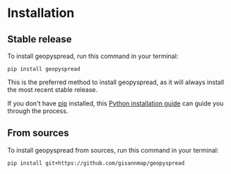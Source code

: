 # Installation

## Stable release

To install geopyspread, run this command in your terminal:

```
pip install geopyspread
```

This is the preferred method to install geopyspread, as it will always install the most recent stable release.

If you don't have [pip](https://pip.pypa.io) installed, this [Python installation guide](http://docs.python-guide.org/en/latest/starting/installation/) can guide you through the process.

## From sources

To install geopyspread from sources, run this command in your terminal:

```
pip install git+https://github.com/gisannmap/geopyspread
```
